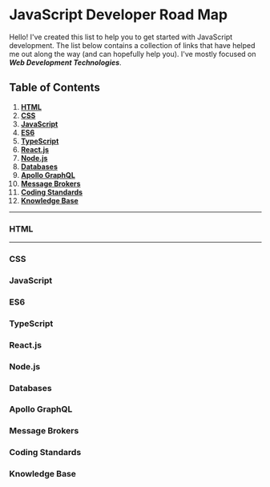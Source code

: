 # JavaScript Developer Road Map
Hello! I've created this list to help you to get started with JavaScript development. The list below contains a collection of links that have helped me out along the way (and can hopefully help you). I've mostly focused on ***Web Development Technologies***.

## Table of Contents
1. **[HTML](#html)**
1. **[CSS](#css)**
1. **[JavaScript](#javascript)**
1. **[ES6](#es6)**
1. **[TypeScript](#typescript)**
1. **[React.js](#reactjs)**
1. **[Node.js](#nodejs)**
1. **[Databases](#databases)**
1. **[Apollo GraphQL](#apollo-graphql)**
1. **[Message Brokers](#message-brokers)**
1. **[Coding Standards](#coding-standards)**
1. **[Knowledge Base](#knowledge-base)**

------------

### HTML

---

### CSS


### JavaScript


### ES6


### TypeScript


### React.js


### Node.js


### Databases


### Apollo GraphQL


### Message Brokers


### Coding Standards


### Knowledge Base
